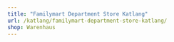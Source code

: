 ```yaml
---
title: "Familymart Department Store Katlang"
url: /katlang/familymart-department-store-katlang/
shop: Warenhaus
---
```

